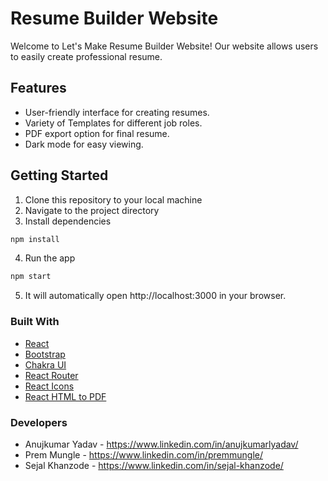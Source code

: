 # Resume Builder Website

Welcome to Let's Make Resume Builder Website! Our website allows users to easily create professional resume.

## Features
- User-friendly interface for creating resumes.
- Variety of Templates for different job roles.
- PDF export option for final resume.
- Dark mode for easy viewing.

## Getting Started
1. Clone this repository to your local machine
2. Navigate to the project directory
3. Install dependencies
```bash
npm install
```
4. Run the app
```bash
npm start
```
5. It will automatically open http://localhost:3000 in your browser.

### Built With
- [React](https://reactjs.org/)
- [Bootstrap](https://getbootstrap.com/)
- [Chakra UI](https://chakra-ui.com/)
- [React Router](https://reactrouter.com/)
- [React Icons](https://react-icons.github.io/react-icons/)
- [React HTML to PDF](https://www.npmjs.com/package/react-html-to-pdf)

### Developers
- Anujkumar Yadav - https://www.linkedin.com/in/anujkumarlyadav/
- Prem Mungle - https://www.linkedin.com/in/premmungle/
- Sejal Khanzode - https://www.linkedin.com/in/sejal-khanzode/

